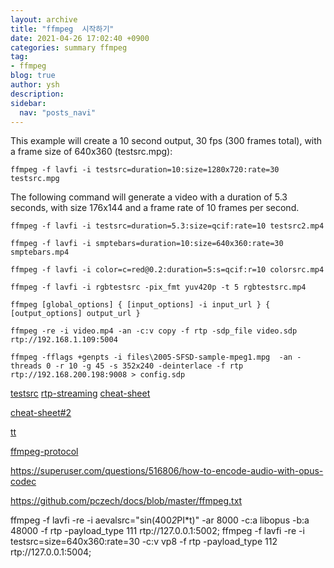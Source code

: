 ```yaml
---
layout: archive
title: "ffmpeg  시작하기"
date: 2021-04-26 17:02:40 +0900
categories: summary ffmpeg
tag:
- ffmpeg
blog: true
author: ysh
description: 
sidebar:
  nav: "posts_navi"
---
```


This example will create a 10 second output, 30 fps (300 frames total), with a frame size of 640x360 (testsrc.mpg):
```
ffmpeg -f lavfi -i testsrc=duration=10:size=1280x720:rate=30 testsrc.mpg
```


The following command will generate a video with a duration of 5.3 seconds, with size 176x144 and a frame rate of 10 frames per second.
```
ffmpeg -f lavfi -i testsrc=duration=5.3:size=qcif:rate=10 testsrc2.mp4
```

```
ffmpeg -f lavfi -i smptebars=duration=10:size=640x360:rate=30 smptebars.mp4
```


```
ffmpeg -f lavfi -i color=c=red@0.2:duration=5:s=qcif:r=10 colorsrc.mp4
```

```
ffmpeg -f lavfi -i rgbtestsrc -pix_fmt yuv420p -t 5 rgbtestsrc.mp4
```

```
ffmpeg [global_options] { [input_options] -i input_url } { [output_options] output_url }
```

```
ffmpeg -re -i video.mp4 -an -c:v copy -f rtp -sdp_file video.sdp rtp://192.168.1.109:5004
```

```
ffmpeg -fflags +genpts -i files\2005-SFSD-sample-mpeg1.mpg  -an -threads 0 -r 10 -g 45 -s 352x240 -deinterlace -f rtp rtp://192.168.200.198:9008 > config.sdp
```
[testsrc](https://www.bogotobogo.com/FFMpeg/ffmpeg_video_test_patterns_src.php)
[rtp-streaming](https://www.kurento.org/blog/rtp-ii-streaming-ffmpeg)
[cheat-sheet](https://github.com/beyondszine/ffmpeg-cheatsheet)

[cheat-sheet#2](https://devhints.io/ffmpeg)

[tt](https://fftrac-bg.ffmpeg.org/wiki/StreamingGuide)

[ffmpeg-protocol](https://ffmpeg.org/ffmpeg-protocols.html#rtp)

https://superuser.com/questions/516806/how-to-encode-audio-with-opus-codec

https://github.com/pczech/docs/blob/master/ffmpeg.txt


ffmpeg -f lavfi -re -i aevalsrc="sin(400*2*PI*t)" -ar 8000 -c:a libopus -b:a 48000 -f rtp -payload_type 111 rtp://127.0.0.1:5002; 
ffmpeg -f lavfi -re -i testsrc=size=640x360:rate=30 -c:v vp8 -f rtp -payload_type 112 rtp://127.0.0.1:5004;